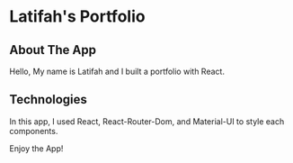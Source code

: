 # Latifah's Portfolio

## About The App

Hello, My name is Latifah and I built a portfolio with React. 

## Technologies

In this app, I used React, React-Router-Dom, and Material-UI to style each components.

Enjoy the App!